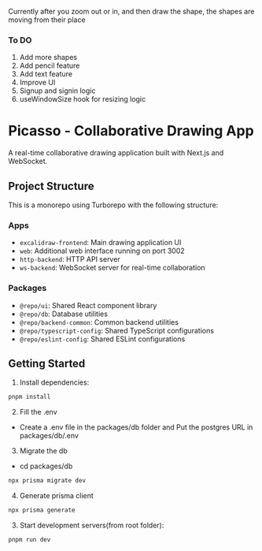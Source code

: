 Currently after you zoom out or in, and then draw the shape, the shapes are moving from their place

### To DO
1. Add more shapes
2. Add pencil feature
3. Add text feature
4. Improve UI
5. Signup and signin logic
6. useWindowSize hook for resizing logic



# Picasso - Collaborative Drawing App

A real-time collaborative drawing application built with Next.js and WebSocket.

## Project Structure

This is a monorepo using Turborepo with the following structure:

### Apps
- `excalidraw-frontend`: Main drawing application UI 
- `web`: Additional web interface running on port 3002
- `http-backend`: HTTP API server
- `ws-backend`: WebSocket server for real-time collaboration

### Packages
- `@repo/ui`: Shared React component library
- `@repo/db`: Database utilities
- `@repo/backend-common`: Common backend utilities
- `@repo/typescript-config`: Shared TypeScript configurations
- `@repo/eslint-config`: Shared ESLint configurations

## Getting Started

1. Install dependencies:
```sh
pnpm install
```

2. Fill the .env
- Create a .env file in the packages/db folder and Put the postgres URL in packages/db/.env

3. Migrate the db
- cd packages/db
```sh
npx prisma migrate dev
```

4. Generate prisma client
```sh
npx prisma generate
```

3. Start development servers(from root folder):
```sh
pnpm run dev
```
